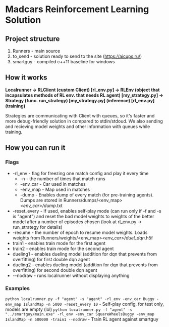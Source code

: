 # Madcars Reinforcement Learning Solution
## Project structure
1) Runners - main source
2) to_send - solution ready to send to the site (https://aicups.ru/)
3) smartguy - compiled c++11 baseline for windows

## How it works
**Localrunner -> RLClient (custom Client) [rl_env.py] -> RLEnv (object that incapsulates methods of RL env. that needs RL agent) [my_strategy.py] -> Strategy (func. run_strategy) [my_strategy.py] (inference) [rl_env.py] (training)**

Strategies are communicating with Client with queues, so it's faster and more debug-friendly solution in compared to stdin/stdoud. We also sending and recieving model weights and other information with queues while training.

## How you can run it
### Flags
- -rl_env - flag for freezing one match config and play it every time
  - -n - the number of times that match runs
  - -env_car - Car used in matches
  - -env_map - Map used in matches
  - -dump - Enables dump of every match (for pre-training agents). Dumps are stored in Runners/dumps/<env_map>_<env_car>/dump_<randnum>.txt
- -reset_every - If used, enables self-play mode (can run only if -f and -s is "agent") and reset the bad model weights to weights of the better model after a number of episodes chosen (look at rl_env.py -> run_strategy for details)
- -resume - the number of epoch to resume model weights. Loads weights from Runners/weights/<env_map>_<env_car>/duel_dqn_<resume>.h5f
- train1 - enables train mode for the first agent
- train2 - enables train mode for the second agent
- dueling1 - enables dueling model (addition for dqn that prevents from overfitting) for first double dqn agent
- dueling2 - enables dueling model (addition for dqn that prevents from overfitting) for second double dqn agent
- --nodraw - runs localrunner without displaying anything

### Examples
```python localrunner.py -f "agent" -s "agent" -rl_env -env_car Buggy -env_map IslandMap -n 5000 -reset_every 10``` - Self-play config, for test only, models are empty (lol)
```python localrunner.py -f "agent" -s "../smartguy/main.exe" -rl_env -env_car SquareWheelsBuggy -env_map IslandMap -n 500000 -train1 --nodraw``` - Train RL agent against smartguy

